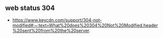 ## web status 304
* https://www.keycdn.com/support/304-not-modified#:~:text=What%20does%20304%20Not%20Modified,header%20sent%20from%20the%20server.
